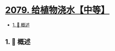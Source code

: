 # [2079. 给植物浇水【中等】](https://github.com/Tdahuyou/TNotes.leetcode/tree/main/notes/2079.%20%E7%BB%99%E6%A4%8D%E7%89%A9%E6%B5%87%E6%B0%B4%E3%80%90%E4%B8%AD%E7%AD%89%E3%80%91)

<!-- region:toc -->

- [1. 📝 概述](#1--概述)

<!-- endregion:toc -->

## 1. 📝 概述
